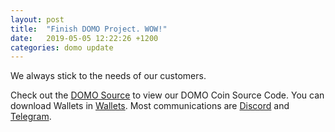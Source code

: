 ```yaml
---
layout: post
title:  "Finish DOMO Project. WOW!"
date:   2019-05-05 12:22:26 +1200
categories: domo update
---
```

We always stick to the needs of our customers.

Check out the [DOMO Source][domo-source] to view our DOMO Coin Source Code. You can download Wallets in [Wallets][wallets]. Most communications are [Discord][discord] and [Telegram][telegram].

[domo-source]: https://github.com/Utopianer/DomoCore
[wallets]:   https://github.com/Utopianer/DOMO-Project/releases
[discord]: https://discord.gg/u2VEeD
[telegram]: https://t.me/DOMOproject
